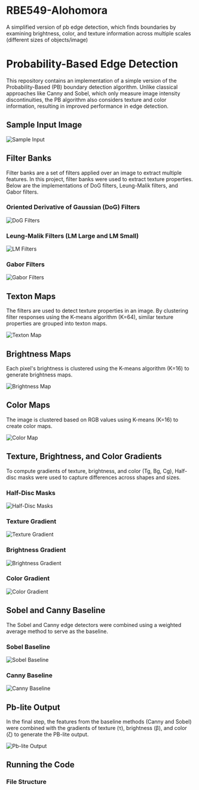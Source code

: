 # RBE549-Alohomora
A simplified version of pb edge detection, which finds boundaries by examining brightness, color, and texture information across multiple scales (different sizes of objects/image)

# Probability-Based Edge Detection

This repository contains an implementation of a simple version of the Probability-Based (PB) boundary detection algorithm. Unlike classical approaches like Canny and Sobel, which only measure image intensity discontinuities, the PB algorithm also considers texture and color information, resulting in improved performance in edge detection.

## Sample Input Image
![Sample Input](https://github.com/pvrohin/RBE549-Alohomora/Phase1/BSDS500/Images/1.jpg)

## Filter Banks
Filter banks are a set of filters applied over an image to extract multiple features. In this project, filter banks were used to extract texture properties. Below are the implementations of DoG filters, Leung-Malik filters, and Gabor filters.

### Oriented Derivative of Gaussian (DoG) Filters
![DoG Filters](https://github.com/pvrohin/RBE549-Alohomora/blob/master/Phase1/Output/DoG.png)

### Leung-Malik Filters (LM Large and LM Small)
![LM Filters](https://github.com/pvrohin/RBE549-Alohomora/blob/master/Phase1/Output/LM.png)

### Gabor Filters
![Gabor Filters](https://github.com/pvrohin/RBE549-Alohomora/blob/master/Phase1/Output/Gabor.png)

## Texton Maps
The filters are used to detect texture properties in an image. By clustering filter responses using the K-means algorithm (K=64), similar texture properties are grouped into texton maps.

![Texton Map](https://github.com/sakshikakde/probability-based-edge-detection/blob/main/Phase1/results/Textron_map/TextonMap_10.jpg)

## Brightness Maps
Each pixel's brightness is clustered using the K-means algorithm (K=16) to generate brightness maps.

![Brightness Map](https://github.com/sakshikakde/probability-based-edge-detection/blob/main/Phase1/results/Brightness_map/BrightnessMap_10.jpg)

## Color Maps
The image is clustered based on RGB values using K-means (K=16) to create color maps.

![Color Map](https://github.com/sakshikakde/probability-based-edge-detection/blob/main/Phase1/results/Color_map/ColorMap_10.jpg)

## Texture, Brightness, and Color Gradients
To compute gradients of texture, brightness, and color (Tg, Bg, Cg), Half-disc masks were used to capture differences across shapes and sizes.

### Half-Disc Masks
![Half-Disc Masks](https://github.com/pvrohin/RBE549-Alohomora/blob/master/Phase1/Output/HD.png)

### Texture Gradient
![Texture Gradient](https://github.com/sakshikakde/probability-based-edge-detection/blob/main/Phase1/results/T_g/tg_10.jpg)

### Brightness Gradient
![Brightness Gradient](https://github.com/sakshikakde/probability-based-edge-detection/blob/main/Phase1/results/B_g/bg_10.jpg)

### Color Gradient
![Color Gradient](https://github.com/sakshikakde/probability-based-edge-detection/blob/main/Phase1/results/C_g/cg_10.jpg)

## Sobel and Canny Baseline
The Sobel and Canny edge detectors were combined using a weighted average method to serve as the baseline.

### Sobel Baseline
![Sobel Baseline](https://github.com/pvrohin/RBE549-Alohomora/blob/master/Phase1/BSDS500/SobelBaseline/1.png)

### Canny Baseline
![Canny Baseline](https://github.com/pvrohin/RBE549-Alohomora/blob/master/Phase1/BSDS500/CannyBaseline/1.png)

## Pb-lite Output
In the final step, the features from the baseline methods (Canny and Sobel) were combined with the gradients of texture (τ), brightness (β), and color (ζ) to generate the PB-lite output.

![Pb-lite Output](https://github.com/sakshikakde/probability-based-edge-detection/blob/main/Phase1/results/pb_lite_output/10.png)

## Running the Code
### File Structure
